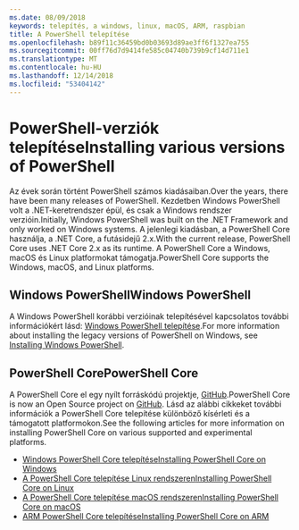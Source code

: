 ```yaml
---
ms.date: 08/09/2018
keywords: telepítés, a windows, linux, macOS, ARM, raspbian
title: A PowerShell telepítése
ms.openlocfilehash: b89f11c36459bd0b03693d89ae3ff6f1327ea755
ms.sourcegitcommit: 00ff76d7d9414fe585c04740b739b9cf14d711e1
ms.translationtype: MT
ms.contentlocale: hu-HU
ms.lasthandoff: 12/14/2018
ms.locfileid: "53404142"
---
```

# <a name="installing-various-versions-of-powershell"></a><span data-ttu-id="e1c1a-103">PowerShell-verziók telepítése</span><span class="sxs-lookup"><span data-stu-id="e1c1a-103">Installing various versions of PowerShell</span></span>

<span data-ttu-id="e1c1a-104">Az évek során történt PowerShell számos kiadásaiban.</span><span class="sxs-lookup"><span data-stu-id="e1c1a-104">Over the years, there have been many releases of PowerShell.</span></span> <span data-ttu-id="e1c1a-105">Kezdetben Windows PowerShell volt a .NET-keretrendszer épül, és csak a Windows rendszer verzióin.</span><span class="sxs-lookup"><span data-stu-id="e1c1a-105">Initially, Windows PowerShell was built on the .NET Framework and only worked on Windows systems.</span></span> <span data-ttu-id="e1c1a-106">A jelenlegi kiadásban, a PowerShell Core használja, a .NET Core, a futásidejű 2.x.</span><span class="sxs-lookup"><span data-stu-id="e1c1a-106">With the current release, PowerShell Core uses .NET Core 2.x as its runtime.</span></span> <span data-ttu-id="e1c1a-107">A PowerShell Core a Windows, macOS és Linux platformokat támogatja.</span><span class="sxs-lookup"><span data-stu-id="e1c1a-107">PowerShell Core supports the Windows, macOS, and Linux platforms.</span></span>

## <a name="windows-powershell"></a><span data-ttu-id="e1c1a-108">Windows PowerShell</span><span class="sxs-lookup"><span data-stu-id="e1c1a-108">Windows PowerShell</span></span>

<span data-ttu-id="e1c1a-109">A Windows PowerShell korábbi verzióinak telepítésével kapcsolatos további információkért lásd: [Windows PowerShell telepítése](installing-windows-powershell.md).</span><span class="sxs-lookup"><span data-stu-id="e1c1a-109">For more information about installing the legacy versions of PowerShell on Windows, see [Installing Windows PowerShell](installing-windows-powershell.md).</span></span>

## <a name="powershell-core"></a><span data-ttu-id="e1c1a-110">PowerShell Core</span><span class="sxs-lookup"><span data-stu-id="e1c1a-110">PowerShell Core</span></span>

<span data-ttu-id="e1c1a-111">A PowerShell Core el egy nyílt forráskódú projektje, [GitHub](https://github.com/powershell/powershell).</span><span class="sxs-lookup"><span data-stu-id="e1c1a-111">PowerShell Core is now an Open Source project on [GitHub](https://github.com/powershell/powershell).</span></span>
<span data-ttu-id="e1c1a-112">Lásd az alábbi cikkeket további információk a PowerShell Core telepítése különböző kísérleti és a támogatott platformokon.</span><span class="sxs-lookup"><span data-stu-id="e1c1a-112">See the following articles for more information on installing PowerShell Core on various supported and experimental platforms.</span></span>

- [<span data-ttu-id="e1c1a-113">Windows PowerShell Core telepítése</span><span class="sxs-lookup"><span data-stu-id="e1c1a-113">Installing PowerShell Core on Windows</span></span>](Installing-PowerShell-Core-on-Windows.md)
- [<span data-ttu-id="e1c1a-114">A PowerShell Core telepítése Linux rendszeren</span><span class="sxs-lookup"><span data-stu-id="e1c1a-114">Installing PowerShell Core on Linux</span></span>](Installing-PowerShell-Core-on-Linux.md)
- [<span data-ttu-id="e1c1a-115">A PowerShell Core telepítése macOS rendszeren</span><span class="sxs-lookup"><span data-stu-id="e1c1a-115">Installing PowerShell Core on macOS</span></span>](Installing-PowerShell-Core-on-macOS.md)
- [<span data-ttu-id="e1c1a-116">ARM PowerShell Core telepítése</span><span class="sxs-lookup"><span data-stu-id="e1c1a-116">Installing PowerShell Core on ARM</span></span>](PowerShell-Core-on-ARM.md)
